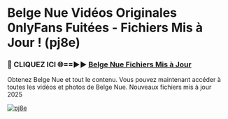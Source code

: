 # Belge Nue Vidéos Originales 0nlyFans Fuitées - Fichiers Mis à Jour ! (pj8e)

<h3>🔴 CLIQUEZ ICI 🌐==►► <a href="https://tinyurl.com/2pmr4ezf" rel="nofollow">Belge Nue Fichiers Mis à Jour</a></h3>

Obtenez Belge Nue et tout le contenu. Vous pouvez maintenant accéder à toutes les vidéos et photos de Belge Nue. Nouveaux fichiers mis à jour 2025

[![pj8e](https://i.imgur.com/6SNvagu.gif)](https://tinyurl.com/2pmr4ezf)
